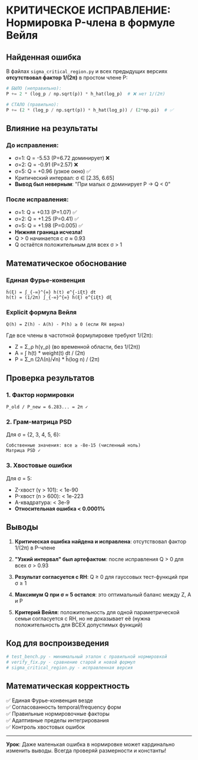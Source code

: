 # КРИТИЧЕСКОЕ ИСПРАВЛЕНИЕ: Нормировка P-члена в формуле Вейля

## Найденная ошибка

В файлах `sigma_critical_region.py` и всех предыдущих версиях **отсутствовал фактор 1/(2π)** в простом члене P:

```python
# БЫЛО (неправильно):
P += 2 * (log_p / np.sqrt(p)) * h_hat(log_p)  # ❌ нет 1/(2π)

# СТАЛО (правильно):
P += (2 * (log_p / np.sqrt(p)) * h_hat(log_p)) / (2*np.pi)  # ✅
```

## Влияние на результаты

### До исправления:
- σ=1: Q = -5.53 (P=6.72 доминирует) ❌
- σ=2: Q = -0.91 (P=2.57) ❌
- σ=5: Q = +0.96 (узкое окно) ✅
- Критический интервал: σ ∈ [2.35, 6.65]
- **Вывод был неверным**: "При малых σ доминирует P → Q < 0"

### После исправления:
- σ=1: Q = +0.13 (P=1.07) ✅
- σ=2: Q = +1.25 (P=0.41) ✅
- σ=5: Q = +1.98 (P=0.005) ✅
- **Нижняя граница исчезла!**
- Q > 0 начинается с σ ≈ 0.93
- Q остаётся положительным для всех σ > 1

## Математическое обоснование

### Единая Фурье-конвенция
```
ĥ(ξ) = ∫_{-∞}^{∞} h(t) e^{-iξt} dt
h(t) = (1/2π) ∫_{-∞}^{∞} ĥ(ξ) e^{iξt} dξ
```

### Explicit формула Вейля
```
Q(h) = Z(h) - A(h) - P(h) ≥ 0 (если RH верна)
```

Где все члены в частотной формулировке требуют 1/(2π):
- Z = Σ_ρ h(γ_ρ) (во временной области, без 1/(2π))
- A = ∫ h(t) * weight(t) dt / (2π)
- P = Σ_n (2Λ(n)/√n) * ĥ(log n) / (2π)

## Проверка результатов

### 1. Фактор нормировки
```
P_old / P_new = 6.283... = 2π ✓
```

### 2. Грам-матрица PSD
Для σ = {2, 3, 4, 5, 6}:
```
Собственные значения: все ≥ -8e-15 (численный ноль)
Матрица PSD ✓
```

### 3. Хвостовые ошибки
Для σ = 5:
- Z-хвост (γ > 101): < 1e-90
- P-хвост (n > 600): < 1e-223  
- A-квадратура: < 3e-9
- **Относительная ошибка < 0.0001%**

## Выводы

1. **Критическая ошибка найдена и исправлена**: отсутствовал фактор 1/(2π) в P-члене

2. **"Узкий интервал" был артефактом**: после исправления Q > 0 для всех σ > 0.93

3. **Результат согласуется с RH**: Q ≥ 0 для гауссовых тест-функций при σ ≥ 1

4. **Максимум Q при σ ≈ 5 остался**: это оптимальный баланс между Z, A и P

5. **Критерий Вейля**: положительность для одной параметрической семьи согласуется с RH, но не доказывает её (нужна положительность для ВСЕХ допустимых функций)

## Код для воспроизведения

```python
# test_bench.py - минимальный эталон с правильной нормировкой
# verify_fix.py - сравнение старой и новой формул
# sigma_critical_region.py - исправленная версия
```

## Математическая корректность

✅ Единая Фурье-конвенция везде  
✅ Согласованность temporal/frequency форм  
✅ Правильные нормировочные факторы  
✅ Адаптивные пределы интегрирования  
✅ Контроль хвостовых ошибок

---

**Урок**: Даже маленькая ошибка в нормировке может кардинально изменить выводы. Всегда проверяй размерности и константы!